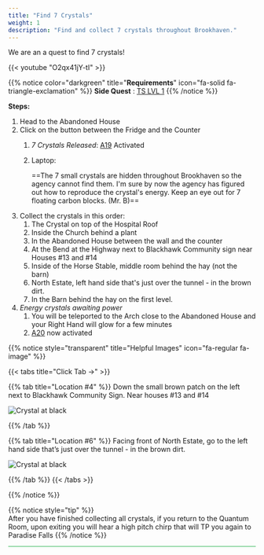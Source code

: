 ```yaml
---
title: "Find 7 Crystals"
weight: 1
description: "Find and collect 7 crystals throughout Brookhaven."
---
```


We are an a quest to find 7 crystals!

{{< youtube "O2qx41jY-tI" >}}


{{% notice color="darkgreen" title="**Requirements**" icon="fa-solid fa-triangle-exclamation"  %}}
**Side Quest** : [TS LVL 1](/lore/special_tools/ts_level_1)
{{% /notice %}}

**Steps:**

1. Head to the Abandoned House
2. Click on the button between the Fridge and the Counter
	1. _7 Crystals Released_: [A19](/casebook/light_panel#a19) Activated
	2. Laptop:
	
		==The 7 small crystals are hidden throughout Brookhaven so the agency cannot find them. I'm sure by now the agency has figured out how to reproduce the crystal's energy. Keep an eye out for 7 floating carbon blocks. (Mr. B)==
3. Collect the crystals in this order: 
	1. The Crystal on top of the Hospital Roof
	2. Inside the Church behind a plant
	3. In the Abandoned House between the wall and the counter
	4. At the Bend at the Highway next to Blackhawk Community sign near Houses #13 and #14
	5. Inside of the Horse Stable, middle room behind the hay (not the barn)
	6. North Estate, left hand side that's just over the tunnel - in the brown dirt.
	7. In the Barn behind the hay on the first level.
4. _Energy crystals awaiting power_
	1. You will be teleported to the Arch close to the Abandoned House and your Right Hand will glow for a few minutes
	2. [A20](/casebook/light_panel#a20) now activated




{{% notice style="transparent" title="Helpful Images" icon="fa-regular fa-image" %}}

{{< tabs title="Click Tab ->" >}}

{{% tab title="Location #4" %}}
Down the small brown patch on the left next to Blackhawk Community Sign. Near houses #13 and #14

![Crystal at black](/images/bh/a19-collect-bend.jpg)


{{% /tab %}}

{{% tab title="Location #6" %}}
Facing front of North Estate, go to the left hand side that’s just over the tunnel - in the brown dirt.

![Crystal at black](/images/bh/a19-collect-northestate.jpg)

{{% /tab %}}
{{< /tabs >}}

{{% /notice %}}

{{% notice style="tip" %}}	
After you have finished collecting all crystals, if you return to the Quantum Room, upon exiting you will hear a high pitch chirp that will TP you again to Paradise Falls
{{% /notice %}}

<hr style="background-color: #28b44c" size=8>
